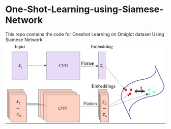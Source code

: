 # One-Shot-Learning-using-Siamese-Network<br>
This repo contains the code for Oneshot Learning on Omiglot dataset Using Siamese Network. <br>
<img src="./Images/siamese.png" alt="Siamese image"/>
